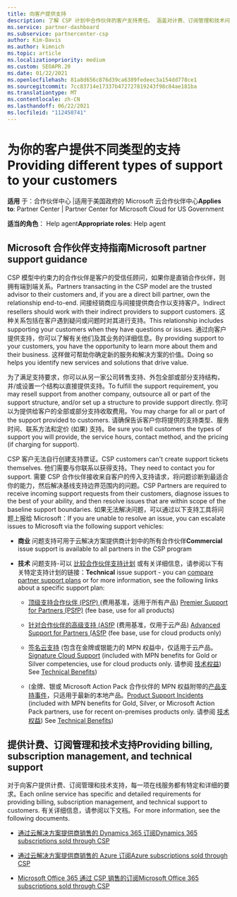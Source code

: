 ```yaml
---
title: 向客户提供支持
description: 了解 CSP 计划中合作伙伴的客户支持责任。 涵盖对计费、订阅管理和技术问题的支持。
ms.service: partner-dashboard
ms.subservice: partnercenter-csp
author: Kim-Davis
ms.author: kimnich
ms.topic: article
ms.localizationpriority: medium
ms.custom: SEOAPR.20
ms.date: 01/22/2021
ms.openlocfilehash: 81a8d656c876d39ca6389fedeec3a154dd778ce1
ms.sourcegitcommit: 7cc83714e17337b472727819243f98c84ae181ba
ms.translationtype: MT
ms.contentlocale: zh-CN
ms.lasthandoff: 06/22/2021
ms.locfileid: "112450741"
---
```

# <a name="providing-different-types-of-support-to-your-customers"></a><span data-ttu-id="d8a12-104">为你的客户提供不同类型的支持</span><span class="sxs-lookup"><span data-stu-id="d8a12-104">Providing different types of support to your customers</span></span>

<span data-ttu-id="d8a12-105">**适用** 于：合作伙伴中心 |适用于美国政府的 Microsoft 云合作伙伴中心</span><span class="sxs-lookup"><span data-stu-id="d8a12-105">**Applies to**: Partner Center | Partner Center for Microsoft Cloud for US Government</span></span>

<span data-ttu-id="d8a12-106">**适当的角色**： Help agent</span><span class="sxs-lookup"><span data-stu-id="d8a12-106">**Appropriate roles**: Help agent</span></span>

## <a name="microsoft-partner-support-guidance"></a><span data-ttu-id="d8a12-107">Microsoft 合作伙伴支持指南</span><span class="sxs-lookup"><span data-stu-id="d8a12-107">Microsoft partner support guidance</span></span>

<span data-ttu-id="d8a12-108">CSP 模型中约束力的合作伙伴是客户的受信任顾问，如果你是直销合作伙伴，则拥有端到端关系。</span><span class="sxs-lookup"><span data-stu-id="d8a12-108">Partners transacting in the CSP model are the trusted advisor to their customers and, if you are a direct bill partner, own the relationship end-to-end.</span></span> <span data-ttu-id="d8a12-109">间接经销商应与间接提供商合作以支持客户。</span><span class="sxs-lookup"><span data-stu-id="d8a12-109">Indirect resellers should work with their indirect providers to support customers.</span></span> <span data-ttu-id="d8a12-110">这种关系包括在客户遇到疑问或问题时对其进行支持。</span><span class="sxs-lookup"><span data-stu-id="d8a12-110">This relationship includes supporting your customers when they have questions or issues.</span></span> <span data-ttu-id="d8a12-111">通过向客户提供支持，你可以了解有关他们及其业务的详细信息。</span><span class="sxs-lookup"><span data-stu-id="d8a12-111">By providing support to your customers, you have the opportunity to learn more about them and their business.</span></span> <span data-ttu-id="d8a12-112">这样做可帮助你确定新的服务和解决方案的价值。</span><span class="sxs-lookup"><span data-stu-id="d8a12-112">Doing so helps you identify new services and solutions that drive value.</span></span>

<span data-ttu-id="d8a12-113">为了满足支持要求，你可以从另一家公司转售支持、外包全部或部分支持结构，并/或设置一个结构以直接提供支持。</span><span class="sxs-lookup"><span data-stu-id="d8a12-113">To fulfill the support requirement, you may resell support from another company, outsource all or part of the support structure, and/or set up a structure to provide support directly.</span></span> <span data-ttu-id="d8a12-114">你可以为提供给客户的全部或部分支持收取费用。</span><span class="sxs-lookup"><span data-stu-id="d8a12-114">You may charge for all or part of the support provided to customers.</span></span> <span data-ttu-id="d8a12-115">请确保告诉客户你将提供的支持类型、服务时间、联系方法和定价 (如果) 支持。</span><span class="sxs-lookup"><span data-stu-id="d8a12-115">Be sure you tell customers the types of support you will provide, the service hours, contact method, and the pricing (if charging for support).</span></span>

<span data-ttu-id="d8a12-116">CSP 客户无法自行创建支持票证。</span><span class="sxs-lookup"><span data-stu-id="d8a12-116">CSP customers can't create support tickets themselves.</span></span> <span data-ttu-id="d8a12-117">他们需要与你联系以获得支持。</span><span class="sxs-lookup"><span data-stu-id="d8a12-117">They need to contact you for support.</span></span> <span data-ttu-id="d8a12-118">需要 CSP 合作伙伴接收来自客户的传入支持请求，将问题诊断到最适合你的能力，然后解决基线支持边界范围内的问题。</span><span class="sxs-lookup"><span data-stu-id="d8a12-118">CSP Partners are required to receive incoming support requests from their customers, diagnose issues to the best of your ability, and then resolve issues that are within scope of the baseline support boundaries.</span></span> <span data-ttu-id="d8a12-119">如果无法解决问题，可以通过以下支持工具将问题上报给 Microsoft：</span><span class="sxs-lookup"><span data-stu-id="d8a12-119">If you are unable to resolve an issue, you can escalate issues to Microsoft via the following support vehicles:</span></span>

- <span data-ttu-id="d8a12-120">**商业** 问题支持可用于云解决方案提供商计划中的所有合作伙伴</span><span class="sxs-lookup"><span data-stu-id="d8a12-120">**Commercial** issue support is available to all partners in the CSP program</span></span>

- <span data-ttu-id="d8a12-121">**技术** 问题支持-可以 [比较合作伙伴支持计划](https://partner.microsoft.com/support/partnersupport) 或有关详细信息，请参阅以下有关特定支持计划的链接：</span><span class="sxs-lookup"><span data-stu-id="d8a12-121">**Technical** issue support - you can [compare partner support plans](https://partner.microsoft.com/support/partnersupport) or for more information, see the following links  about a specific support plan:</span></span>

  - <span data-ttu-id="d8a12-122">[顶级支持合作伙伴 (PSfP) ](https://partner.microsoft.com/support/microsoft-services-premier-support) (费用基准，适用于所有产品) </span><span class="sxs-lookup"><span data-stu-id="d8a12-122">[Premier Support for Partners (PSfP)](https://partner.microsoft.com/support/microsoft-services-premier-support) (fee base, use for all products)</span></span>

  - <span data-ttu-id="d8a12-123">[针对合作伙伴的高级支持 (ASfP](https://partner.microsoft.com/support/advanced-cloud-support) (费用基准，仅用于云产品) </span><span class="sxs-lookup"><span data-stu-id="d8a12-123">[Advanced Support for Partners (ASfP](https://partner.microsoft.com/support/advanced-cloud-support) (fee base, use for cloud products only)</span></span>

  - <span data-ttu-id="d8a12-124">[签名云支持](manage-your-partner-network-benefits.md) (包含在金牌或银能力的 MPN 权益中，仅适用于云产品。</span><span class="sxs-lookup"><span data-stu-id="d8a12-124">[Signature Cloud Support](manage-your-partner-network-benefits.md) (included with MPN benefits for Gold or Silver competencies, use for cloud products only.</span></span> <span data-ttu-id="d8a12-125">请参阅 [技术权益](mpn-benefits-technical-support.md)) </span><span class="sxs-lookup"><span data-stu-id="d8a12-125">See [Technical Benefits](mpn-benefits-technical-support.md))</span></span>

  - <span data-ttu-id="d8a12-126"> (金牌、银或 Microsoft Action Pack 合作伙伴的 MPN 权益附带的[产品支持事件](manage-your-partner-network-benefits.md)，只适用于最新的本地产品。</span><span class="sxs-lookup"><span data-stu-id="d8a12-126">[Product Support Incidents](manage-your-partner-network-benefits.md) (included with MPN benefits for Gold, Silver, or Microsoft Action Pack partners, use for recent on-premises products only.</span></span> <span data-ttu-id="d8a12-127">请参阅 [技术权益](mpn-benefits-technical-support.md)) </span><span class="sxs-lookup"><span data-stu-id="d8a12-127">See [Technical Benefits](mpn-benefits-technical-support.md))</span></span>

## <a name="providing-billing-subscription-management-and-technical-support"></a><span data-ttu-id="d8a12-128">提供计费、订阅管理和技术支持</span><span class="sxs-lookup"><span data-stu-id="d8a12-128">Providing billing, subscription management, and technical support</span></span> 

<span data-ttu-id="d8a12-129">对于向客户提供计费、订阅管理和技术支持，每一项在线服务都有特定和详细的要求。</span><span class="sxs-lookup"><span data-stu-id="d8a12-129">Each online service has specific and detailed requirements for providing billing, subscription management, and technical support to customers.</span></span> <span data-ttu-id="d8a12-130">有关详细信息，请参阅以下文档。</span><span class="sxs-lookup"><span data-stu-id="d8a12-130">For more information, see the following documents.</span></span>

- [<span data-ttu-id="d8a12-131">通过云解决方案提供商销售的 Dynamics 365 订阅</span><span class="sxs-lookup"><span data-stu-id="d8a12-131">Dynamics 365 subscriptions sold through CSP</span></span>](https://www.microsoftpartnercommunity.com/t5/CSP/Microsoft-Partner-Support-Guidance/m-p/5262#M30)

- [<span data-ttu-id="d8a12-132">通过云解决方案提供商销售的 Azure 订阅</span><span class="sxs-lookup"><span data-stu-id="d8a12-132">Azure subscriptions sold through CSP</span></span>](https://www.microsoftpartnercommunity.com/t5/CSP/Microsoft-Partner-Support-Guidance/m-p/5263#M31)

- [<span data-ttu-id="d8a12-133">Microsoft Office 365 通过 CSP 销售的订阅</span><span class="sxs-lookup"><span data-stu-id="d8a12-133">Microsoft Office 365 subscriptions sold through CSP</span></span>](https://www.microsoftpartnercommunity.com/t5/CSP/Microsoft-Partner-Support-Guidance/m-p/5264#M32)

